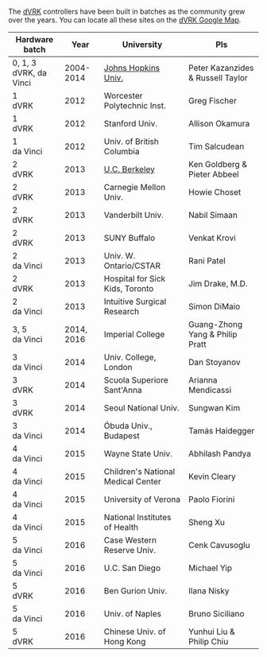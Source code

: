 The [dVRK](/jhu-dvrk/sawIntuitiveResearchKit/wiki) controllers have been built in batches as the community grew over the years.  You can locate all these sites on the [dVRK Google Map](https://mapsengine.google.com/map/embed?mid=z14AfgTT1a9w.ktOc3SMAsVF4).

| Hardware batch | Year | University | PIs |
| -------------- | ---- | ---------- | ------|
| 0, 1, 3<br>dVRK, da Vinci | 2004-2014 | [Johns Hopkins Univ.](https://lcsr.jhu.edu) | Peter Kazanzides  & Russell Taylor |
| 1<br>dVRK | 2012 | Worcester Polytechnic Inst. | Greg Fischer |
| 1<br>dVRK | 2012 | Stanford Univ. | Allison Okamura |
| 1<br>da Vinci | 2012 | Univ. of British Columbia | Tim Salcudean |
| 2<br>dVRK | 2013 | [U.C. Berkeley](http://bair.berkeley.edu/blog/2017/10/17/lfd-surgical-robots/) | Ken Goldberg & Pieter Abbeel |
| 2<br>dVRK | 2013 | Carnegie Mellon Univ. | Howie Choset |
| 2<br>dVRK | 2013 | Vanderbilt Univ. | Nabil Simaan |
| 2<br>dVRK | 2013 | SUNY Buffalo | Venkat Krovi |
| 2<br>da Vinci | 2013 | Univ. W. Ontario/CSTAR | Rani Patel |
| 2<br>dVRK | 2013 | Hospital for Sick Kids, Toronto | Jim Drake, M.D. |
| 2<br>da Vinci | 2013 | Intuitive Surgical Research | Simon DiMaio |
| 3, 5<br>da Vinci | 2014, 2016 | Imperial College | Guang-Zhong Yang & Philip Pratt |
| 3<br>da Vinci | 2014 | Univ. College, London | Dan Stoyanov |
| 3<br>dVRK | 2014 | Scuola Superiore Sant'Anna | Arianna Mendicassi |
| 3<br>dVRK | 2014 | Seoul National Univ. | Sungwan Kim |
| 3<br>da Vinci | 2014 | Óbuda Univ., Budapest | Tamás Haidegger |
| 4<br>da Vinci | 2015 | Wayne State Univ. | Abhilash Pandya |
| 4<br>da Vinci | 2015 | Children's National Medical Center | Kevin Cleary |
| 4<br>da Vinci | 2015 | University of Verona | Paolo Fiorini |
| 4<br>da Vinci | 2015 | National Institutes of Health | Sheng Xu |
| 5<br>da Vinci | 2016 | Case Western Reserve Univ. | Cenk Cavusoglu |
| 5<br>da Vinci | 2016 | U.C. San Diego | Michael Yip |
| 5<br>dVRK | 2016 | Ben Gurion Univ. | Ilana Nisky |
| 5<br>da Vinci | 2016 | Univ. of Naples | Bruno Siciliano |
| 5<br>dVRK | 2016 | Chinese Univ. of Hong Kong | Yunhui Liu & Philip Chiu |